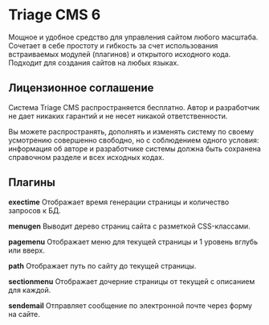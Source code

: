 # Triage CMS 6
Мощное и удобное средство для управления сайтом любого масштаба. Сочетает в себе простоту и гибкость за счет использования встраиваемых модулей (плагинов) и открытого исходного кода. Подходит для создания сайтов на любых языках.

## Лицензионное соглашение

Система Triage CMS распространяется бесплатно.
Автор и разработчик не дает никаких гарантий и не несет никакой ответственности.

Вы можете распространять, дополнять и изменять систему по своему усмотрению совершенно свободно, но с соблюдением одного условия: информация об авторе и разработчике системы должна быть сохранена справочном разделе и всех исходных кодах.

## Плагины

**exectime** Отображает время генерации страницы и количество запросов к БД.

**menugen** Выводит дерево страниц сайта с разметкой CSS-классами.

**pagemenu** Отображает меню для текущей страницы и 1 уровень вглубь или вверх.

**path** Отображает путь по сайту до текущей страницы.

**sectionmenu** Отображает дочерние страницы от текущей с описанием для каждой.

**sendemail** Отправляет сообщение по электронной почте через форму на сайте.
